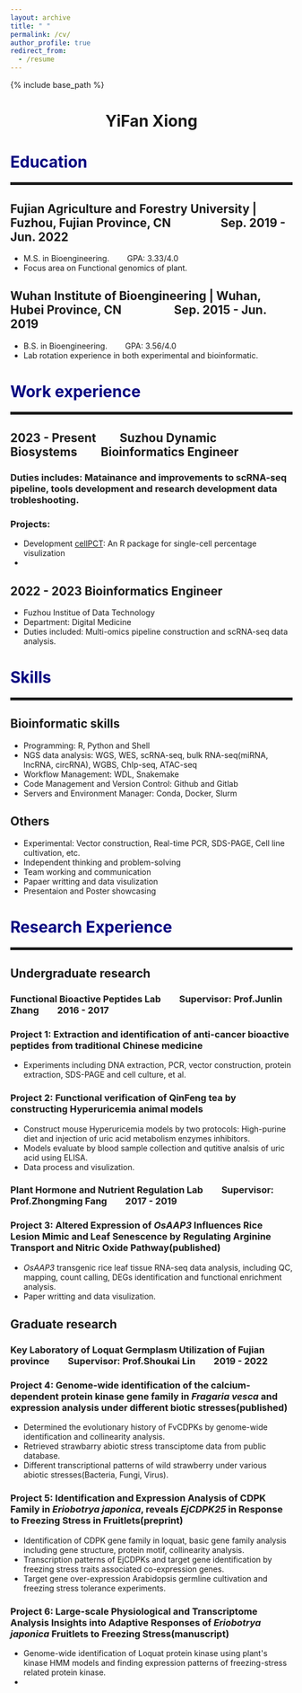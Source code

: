 ```yaml
---
layout: archive
title: " "
permalink: /cv/
author_profile: true
redirect_from:
  - /resume
---
```


{% include base_path %}

# <center>YiFan Xiong</center>

# <span style="color: navy;">Education</span>
<hr style="border: 2px solid">  

## Fujian Agriculture and Forestry University | Fuzhou, Fujian Province, CN &emsp;&emsp;&emsp;&emsp;Sep. 2019 - Jun. 2022
  * M.S. in Bioengineering.&emsp;&emsp; GPA: 3.33/4.0
  * Focus area on Functional genomics of plant.

## Wuhan Institute of Bioengineering | Wuhan, Hubei Province, CN &emsp;&emsp;&emsp;&emsp; Sep. 2015 - Jun. 2019
  * B.S. in Bioengineering.&emsp;&emsp; GPA: 3.56/4.0
  * Lab rotation experience in both experimental and bioinformatic.

# <span style="color: navy;">Work experience</span>
<hr style="border: 2px solid">

## 2023 - Present&emsp;&emsp;Suzhou Dynamic Biosystems&emsp;&emsp;Bioinformatics Engineer
### Duties includes: Matainance and improvements to scRNA-seq pipeline, tools development and research development data trobleshooting. 
### Projects:
 * Development [cellPCT](https://github.com/xyifan97/cellPCT/tree/main): An R package for single-cell percentage visulization
 * 

  
## 2022 - 2023 Bioinformatics Engineer
  * Fuzhou Institue of Data Technology
  * Department: Digital Medicine
  * Duties included: Multi-omics pipeline construction and scRNA-seq data analysis.


# <span style="color: navy;">Skills</span>
<hr style="border: 2px solid">  

## Bioinformatic skills  
  * Programming: R, Python and Shell  
  * NGS data analysis: WGS, WES, scRNA-seq, bulk RNA-seq(miRNA, lncRNA, circRNA), WGBS, ChIp-seq, ATAC-seq
  * Workflow Management: WDL, Snakemake
  * Code Management and Version Control: Github and Gitlab
  * Servers and Environment Manager: Conda, Docker, Slurm

## Others
  * Experimental: Vector construction, Real-time PCR, SDS-PAGE, Cell line cultivation, etc.
  * Independent thinking and problem-solving
  * Team working and communication
  * Papaer writting and data visulization
  * Presentaion and Poster showcasing 


# <span style="color: navy;">Research Experience</span>
<hr style="border: 2px solid">  

## Undergraduate research
### Functional Bioactive Peptides Lab&emsp;&emsp;Supervisor: Prof.Junlin Zhang&emsp;&emsp;2016 - 2017 

### Project 1: Extraction and identification of anti-cancer bioactive peptides from traditional Chinese medicine
* Experiments including DNA extraction, PCR, vector construction, protein extraction, SDS-PAGE and cell culture, et al.

### Project 2: Functional verification of QinFeng tea by constructing Hyperuricemia animal models
* Construct mouse Hyperuricemia models by two protocols: High-purine diet and injection of uric acid metabolism enzymes inhibitors.
* Models evaluate by blood sample collection and qutitive analsis of uric acid using ELISA.
* Data process and visulization.

### Plant Hormone and Nutrient Regulation Lab&emsp;&emsp;Supervisor: Prof.Zhongming Fang&emsp;&emsp;2017 - 2019
### Project 3: Altered Expression of *OsAAP3* Influences Rice Lesion Mimic and Leaf Senescence by Regulating Arginine Transport and Nitric Oxide Pathway(published)
* *OsAAP3* transgenic rice leaf tissue RNA-seq data analysis, including QC, mapping, count calling, DEGs identification and functional enrichment analysis.
* Paper writting and data visulization.

## Graduate research
### Key Laboratory of Loquat Germplasm Utilization of Fujian province&emsp;&emsp;Supervisor: Prof.Shoukai Lin&emsp;&emsp;2019 - 2022  

### Project 4: Genome-wide identification of the calcium-dependent protein kinase gene family in *Fragaria vesca* and expression analysis under different biotic stresses(published)
* Determined the evolutionary history of FvCDPKs by genome-wide identification and collinearity analysis.
* Retrieved strawbarry abiotic stress transciptome data from public database.
* Different transcriptional patterns of wild strawberry under various abiotic stresses(Bacteria, Fungi, Virus).

### Project 5: Identification and Expression Analysis of CDPK Family in *Eriobotrya japonica*, reveals *EjCDPK25* in Response to Freezing Stress in Fruitlets(preprint)
* Identification of CDPK gene family in loquat, basic gene family analysis including gene structure, protein motif, collinearity analysis.
* Transcription patterns of EjCDPKs and target gene identification by freezing stress traits associated co-expression genes.
* Target gene over-expression Arabidopsis germline cultivation and freezing stress tolerance experiments.

### Project 6: Large-scale Physiological and Transcriptome Analysis Insights into Adaptive Responses of *Eriobotrya japonica* Fruitlets to Freezing Stress(manuscript)
* Genome-wide identification of Loquat protein kinase using plant's kinase HMM models and finding expression patterns of freezing-stress related protein kinase.
* 
